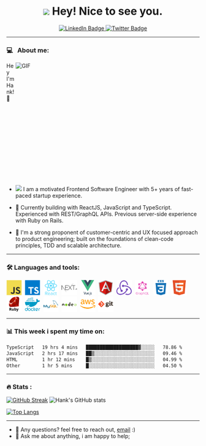 <div id="header" align="center">
  
<h1><img src="https://emojis.slackmojis.com/emojis/images/1531849430/4246/blob-sunglasses.gif?1531849430" width="30"/> Hey! Nice to see you.</h1>
  <div id="badges">
    <a href="https://www.linkedin.com/in/hankhng/">
      <img src="https://img.shields.io/badge/LinkedIn-blue?style=for-the-badge&logo=linkedin&logoColor=white" alt="LinkedIn Badge"/>
    </a>
    <a href="https://twitter.com/hankhng">
      <img src="https://img.shields.io/badge/Twitter-blue?style=for-the-badge&logo=twitter&logoColor=white" alt="Twitter Badge"/>
    </a>
  </div>
  <!--
  <img src="https://komarev.com/ghpvc/?username=hankhng&style=flat-square&color=blue" alt=""/>
  -->
</div>

---

### 💻 &nbsp; About me:

<img align="right" alt="GIF" src="https://github.com/abhisheknaiidu/abhisheknaiidu/blob/master/code.gif?raw=true" width="480" height="320" />

Hey I'm Hank! :wave:  

- <img src="https://media.giphy.com/media/WUlplcMpOCEmTGBtBW/giphy.gif" width="30"> I am a motivated Frontend Software Engineer with 5+ years of fast-paced startup experience. 

- :rocket: Currently building with ReactJS, JavaScript and TypeScript. Experienced with REST/GraphQL APIs. Previous server-side experience with Ruby on Rails. 

- :muscle: I'm a strong proponent of customer-centric and UX focused approach to product engineering; built on the foundations of clean-code principles, TDD and scalable architecture.

---

### :hammer_and_wrench: Languages and tools:
<div>
  <img src="https://github.com/devicons/devicon/blob/master/icons/javascript/javascript-original.svg" title="JavaScript" alt="JavaScript" width="40" height="40"/>&nbsp;
  <img src="https://github.com/devicons/devicon/blob/master/icons/typescript/typescript-original.svg" title="Typescript" alt="TypeScript" width="40" height="40"/>&nbsp;
  <img src="https://github.com/devicons/devicon/blob/master/icons/react/react-original-wordmark.svg" title="React" alt="React" width="40" height="40"/>&nbsp;
  <img src="https://github.com/devicons/devicon/blob/master/icons/nextjs/nextjs-original-wordmark.svg" title="NextJS" alt="=NextJS" width="40" height="40"/>&nbsp;
  <img src="https://github.com/devicons/devicon/blob/master/icons/vuejs/vuejs-original-wordmark.svg" title="VueJS" alt="=VueJS" width="40" height="40"/>&nbsp;
  <img src="https://github.com/devicons/devicon/blob/master/icons/angularjs/angularjs-original.svg" title="Angular" alt="Angular" width="40" height="40"/>&nbsp;
  <img src="https://github.com/devicons/devicon/blob/master/icons/redux/redux-original.svg" title="Redux" alt="Redux " width="40" height="40"/>&nbsp;
  <img src="https://github.com/devicons/devicon/blob/master/icons/graphql/graphql-plain-wordmark.svg" title="GraphQL" alt="GraphQL" width="40" height="40"/>&nbsp;
  <img src="https://github.com/devicons/devicon/blob/master/icons/css3/css3-plain-wordmark.svg"  title="CSS3" alt="CSS" width="40" height="40"/>&nbsp;
  <img src="https://github.com/devicons/devicon/blob/master/icons/html5/html5-original.svg" title="HTML5" alt="HTML" width="40" height="40"/>&nbsp;
    <img src="https://github.com/devicons/devicon/blob/master/icons/ruby/ruby-original-wordmark.svg" title="Ruby" alt="Ruby" width="40" height="40"/>&nbsp;
  <img src="https://github.com/devicons/devicon/blob/master/icons/docker/docker-plain-wordmark.svg" title="Docker" alt="Docker" width="40" height="40"/>&nbsp;
  <img src="https://github.com/devicons/devicon/blob/master/icons/mysql/mysql-original-wordmark.svg" title="MySQL"  alt="MySQL" width="40" height="40"/>&nbsp;
  <img src="https://github.com/devicons/devicon/blob/master/icons/nodejs/nodejs-original-wordmark.svg" title="NodeJS" alt="NodeJS" width="40" height="40"/>&nbsp;
  <img src="https://github.com/devicons/devicon/blob/master/icons/amazonwebservices/amazonwebservices-plain-wordmark.svg" title="AWS" alt="AWS" width="40" height="40"/>&nbsp;
  <img src="https://github.com/devicons/devicon/blob/master/icons/git/git-original-wordmark.svg" title="Git" **alt="Git" width="40" height="40"/>
</div>

---

### 📊 This week i spent my time on:
<!--START_SECTION:waka-->

```text
TypeScript   19 hrs 4 mins   ███████████████████▓░░░░░   78.86 %
JavaScript   2 hrs 17 mins   ██▒░░░░░░░░░░░░░░░░░░░░░░   09.46 %
HTML         1 hr 12 mins    █▒░░░░░░░░░░░░░░░░░░░░░░░   04.99 %
Other        1 hr 5 mins     █░░░░░░░░░░░░░░░░░░░░░░░░   04.50 %
```

<!--END_SECTION:waka-->

---

### :fire: Stats :
[![GitHub Streak](http://github-readme-streak-stats.herokuapp.com?user=hankhng&theme=radical&background=000000&mode=weekly)](https://git.io/streak-stats) 
![Hank's GitHub stats](https://github-readme-stats.vercel.app/api?username=hankhng&show_icons=true&theme=tokyonight&count_private=true)


[![Top Langs](https://github-readme-stats.vercel.app/api/top-langs/?username=hankhng&layout=compact&hide=ruby)](https://github.com/hankhng/github-readme-stats)

<!--
[![Top Langs](https://github-readme-stats.vercel.app/api/top-langs/?username=hankhng&layout=compact&theme=vision-friendly-dark)](https://github.com/hankhng/github-readme-stats)
-->


---

- 💼 Any questions? feel free to reach out, [email](mailto:hello@hankhng.com) :)
- 💬 Ask me about anything, i am happy to help;

  
